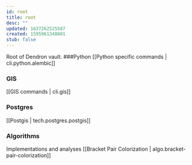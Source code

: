 ```yaml
---
id: root
title: root
desc: ""
updated: 1637262525587
created: 1595961348801
stub: false
---
```


Root of Dendron vault.
###Python
[[Python specific commands | cli.python.alembic]]

### GIS

[[GIS commands | cli.gis]]

### Postgres

[[Postgis | tech.postgres.postgis]]

### Algorithms

Implementations and analyses
[[Bracket Pair Colorization | algo.bracket-pair-colorization]]
